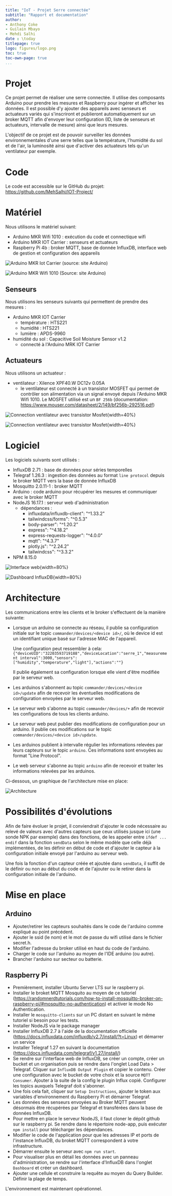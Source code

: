 ```yaml
---
title: "IoT - Projet Serre connectée"
subtitle: "Rapport et documentation"
author: 
- Anthony Coke
- Guilain Mbayo
- Mehdi Salhi
date : \today
titlepage: true
logo: figures/logo.png
toc: true
toc-own-page: true
...
```


# Projet

Ce projet permet de réaliser une serre connectée. Il utilise des composants
Arduino pour prendre les mesures et Raspberry pour ingérer et afficher les
données. Il est possible d'y ajouter des appareils avec senseurs et actuateurs
variés qui s'inscriront et publieront automatiquement sur un broker MQTT afin
d'envoyer leur configuration (ID, liste de senseurs et actuateurs, intervalle de
mesure) ainsi que leurs mesures.

L'objectif de ce projet est de pouvoir surveiller les données environnementales
d'une serre telles que la température, l'humidité du sol et de l'air, la
luminosité ainsi que d'activer des actuateurs tels qu'un ventilateur par
exemple.

# Code

Le code est accessible sur le GitHub du projet: <https://github.com/MehSalhi/IOT-Project/>

# Matériel

Nous utilisons le matériel suivant: 

- Arduino MKR Wifi 1010 : exécution du code et connectique wifi
- Arduino MKR IOT Carrier : senseurs et actuateurs
- Raspberry Pi 4b : broker MQTT, base de donnée InfluxDB, interface web de
  gestion et configuration des appareils

![Arduino MKR Iot Carrier (source: site Arduino)](figures/mkr_iot_carrier_plant.png)

![Arduino MKR Wifi 1010 (Source: site Arduino)](figures/ard_mkr_1010.png)



## Senseurs

Nous utilisons les senseurs suivants qui permettent de prendre des mesures :

- Arduino MKR IOT Carrier
    - température : HTS221
    - humidité : HTS221
    - lumière : APDS-9960
- humidité du sol : Capacitive Soil Moisture Sensor v1.2
    - connecté à l'Arduino MRK IOT Carrier


## Actuateurs

Nous utilisons un actuateur : 

- ventilateur : Xilence XPF40.W DC12v 0.05A
    - le ventilateur est connecté à un transistor MOSFET qui permet de contrôler
      son alimentation via un signal envoyé depuis l'Arduino MKR Wifi 1010. Le
      MOSFET utilisé est un `BF 256b` (documentation: <https://www.mouser.com/datasheet/2/149/bf256b-292516.pdf>)

![Connection ventilateur avec transistor Mosfet](figures/iot_fan_sch.png){width=40%}

![Connection ventilateur avec transistor Mosfet](figures/iot_fan.png){width=40%}

# Logiciel

Les logiciels suivants sont utilisés :

- InfluxDB 2.71 : base de données pour séries temporelles
- Telegraf 1.26.3 : ingestion des données au format `line protocol` depuis le 
    broker MQTT vers la base de
  donnée InfluxDB
- Mosquitto 2.0.11-1 : broker MQTT
- Arduino : code arduino pour récupérer les mesures et communiquer avec le
  broker MQTT
- NodeJS 16.17.1 : serveur web d'administration
    - dépendances :
        - influxdata/influxdb-client": "^1.33.2"
        - tailwindcss/forms": "^0.5.3"
        - body-parser": "^1.20.2"
        - express": "^4.18.2"
        - express-requests-logger": "^4.0.0"
        - mqtt": "^4.3.7"
        - plotly.js": "^2.24.2"
        - tailwindcss": "^3.3.2"
- NPM 8.15.0


![Interface web](figures/web_gui.png){width=80%}

![Dashboard InfluxDB](figures/data_influxdb.png){width=80%}

# Architecture

Les communications entre les clients et le broker s'effectuent de la manière
suivante:

- Lorsque un arduino se connecte au réseau, il publie sa configuration initiale
  sur le topic `commander/devices/<device id>/`, où le device id est un
  identifiant unique basé sur l'adresse MAC de l'appareil. 

  Une configuration peut ressembler à cela:
  `{"deviceUID":"32203593719188","deviceLocation":"serre_1","measurement
  interval":3000,"sensors":["humidity","temperature","light"],"actions":""}`

  Il publie également sa configuration lorsque elle vient d'être modifiée par le
  serveur web.

- Les arduinos s'abonnent au topic `commander/devices/<device id>/update` afin de
  recevoir les éventuelles modifications de configuration envoyées par le
  serveur web.

- Le serveur web s'abonne au topic `commander/devices/+` afin de recevoir les
  configurations de tous les clients arduino.

- Le serveur web peut publier des modifications de configuration pour un arduino.
  Il publie ces modifications sur le topic `commander/devices/<device
  id>/update`.

- Les arduinos publient à intervalle régulier les informations relevées par leurs
  capteurs sur le topic `arduino`. Ces informations sont envoyées au format
  "Line Protocol".

- Le web serveur s'abonne au topic `arduino` afin de recevoir et traiter les
  informations relevées par les arduinos.

Ci-dessous, un graphique de l'architecture mise en place:

![Architecture](figures/IOT_arch.drawio.png)

# Possibilités d'évolutions

Afin de faire évoluer le projet, il conviendrait
d'ajouter le code nécessaire au relevé de valeurs avec d'autres capteurs que
ceux utilisés jusque ici (une sonde NPK par exemple) dans des fonctions, de les 
appeler entre `ifdef ... endif` dans la fonction `sendData` selon le même modèle 
que celle déjà implémentées, de les définir en début de code et d'ajouter le 
capteur à la configuration initiale envoyé par l'arduino au serveur web.

Une fois la fonction d'un capteur créée et ajoutée dans `sendData`, il suffit de le
définir ou non au début du code et de l'ajouter ou le retirer dans la
configuration initiale de l'arduino.

# Mise en place

## Arduino
- Ajouter/retirer les capteurs souhaités dans le code de l'arduino comme
  expliqué au point précédent.
- Ajouter le ssid (le nom) et le mot de passe du wifi utilisé dans le fichier
  secret.h.
- Modifier l'adresse du broker utilisé en haut du code de l'arduino.
- Charger le code sur l'arduino au moyen de l'IDE arduino (ou autre).
- Brancher l'arduino sur secteur ou batterie.

## Raspberry Pi
- Premièrement, installer Ubuntu Server LTS sur le raspberry pi.
- Installer le broket MQTT Mosquito au moyen de ce tutoriel (https://randomnerdtutorials.com/how-to-install-mosquitto-broker-on-raspberry-pi/#mosquitto-no-authentication) 
et activer le mode No Authentication.
- Installer le `mosquitto-clients` sur un PC distant en suivant le même tutoriel si besoin pour les tests.
- Installer NodeJS via le package manager
- Installer InfluxDB 2.7 à l'aide de la documentation officielle (https://docs.influxdata.com/influxdb/v2.7/install/?t=Linux) et démarrer un service
- Installer Telegraf 1.27 en suivant la documentation (https://docs.influxdata.com/telegraf/v1.27/install/)
- Se rendre sur l'interface web de InfluxDB, se créer un compte, créer un bucket et un organisation puis se rendre dans l'onglet Load Data > Telegraf. Cliquer sur 
  `InfluxDB Output Plugin` et copier le contenu. Créer une configuration avec le bucket de votre choix et la source `MQTT Consumer`. Ajouter à la suite de la config le plugin Influx copié.
  Configurer les topics auxquels Telegraf doit s'abonner.
- Une fois cela fait, cliquer sur `Setup Instructions`, ajouter le token aux variables d'environnement du Raspberry Pi et démarrer Telegraf.
- Les données des senseurs envoyées au Broker MQTT peuvent désormais être récupérées par Telegraf et transférées dans la base de données InfluxDB.
- Pour mettre en place le serveur NodeJS, il faut cloner le dépôt github sur le raspberry pi. Se rendre dans le répertoire node-app, puis exécuter `npm install` pour télécharger les
dépendances.
- Modifier le code de l'application pour que les adresses IP et ports de l'instance InfluxDB, du broket MQTT correspondent à votre infrastructure.
- Démarrer ensuite le serveur avec `npm run start`.
- Pour visualiser plus en détail les données avec un panneau d'administration, se rendre sur l'interface d'InfluxDB dans l'onglet `Dashboard` et créer un dashboard.
- Ajouter une cellule et construire la requête au moyen du Query Builder. Définir la plage de temps.

L'environnement est maintenant opérationnel.
